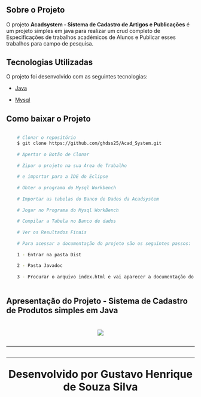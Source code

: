 <h1>

## Sobre o Projeto 

O projeto **Acadsystem - Sistema de Cadastro de Artigos e Publicações** é um projeto simples em java para realizar um crud completo de Especificações de trabalhos académicos de Alunos e Publicar esses trabalhos para campo de pesquisa. 

## Tecnologias Utilizadas 

O projeto foi desenvolvido com as seguintes tecnologias: 

- [Java](https://www.java.com/pt-BR/) 

- [Mysql](https://dev.mysql.com/downloads/workbench/)

## Como baixar o Projeto


```bash 

    # Clonar o repositório 
    $ git clone https://github.com/ghdss25/Acad_System.git
    
    # Apertar o Botão de Clonar 
    
    # Zipar o projeto na sua Àrea de Trabalho
    
    # e importar para a IDE do Eclipse 
    
    # Obter o programa do Mysql Workbench 
    
    # Importar as tabelas do Banco de Dados da Acadsystem 
    
    # Jogar no Programa do Mysql WorkBench 
    
    # Compilar a Tabela no Banco de dados
    
    # Ver os Resultados Finais 
    
    # Para acessar a documentação do projeto são os seguintes passos: 
    
    1 - Entrar na pasta Dist 
    
    2 - Pasta Javadoc 
    
    3 - Procurar o arquivo index.html e vai aparecer a documentação do projeto
    
```

## Apresentação do Projeto - Sistema de Cadastro de Produtos simples em Java

<h1 align = "center">
    <img src="Acadsystem.gif">

---
---
Desenvolvido por Gustavo Henrique de Souza Silva
